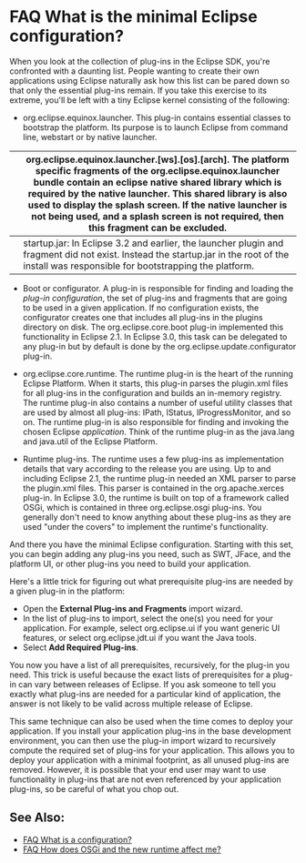

FAQ What is the minimal Eclipse configuration?
==============================================

When you look at the collection of plug-ins in the Eclipse SDK, you're confronted with a daunting list. People wanting to create their own applications using Eclipse naturally ask how this list can be pared down so that only the essential plug-ins remain. If you take this exercise to its extreme, you'll be left with a tiny Eclipse kernel consisting of the following:

*   org.eclipse.equinox.launcher. This plug-in contains essential classes to bootstrap the platform. Its purpose is to launch Eclipse from command line, webstart or by native launcher.

|  | org.eclipse.equinox.launcher.\[ws\].\[os\].\[arch\]. The platform specific fragments of the org.eclipse.equinox.launcher bundle contain an eclipse native shared library which is required by the native launcher. This shared library is also used to display the splash screen. If the native launcher is not being used, and a splash screen is not required, then this fragment can be excluded. |
| --- | --- |
|  | startup.jar: In Eclipse 3.2 and earlier, the launcher plugin and fragment did not exist. Instead the startup.jar in the root of the install was responsible for bootstrapping the platform. |

*   Boot or configurator. A plug-in is responsible for finding and loading the _plug-in configuration_, the set of plug-ins and fragments that are going to be used in a given application. If no configuration exists, the configurator creates one that includes all plug-ins in the plugins directory on disk. The org.eclipse.core.boot plug-in implemented this functionality in Eclipse 2.1. In Eclipse 3.0, this task can be delegated to any plug-in but by default is done by the org.eclipse.update.configurator plug-in.

*   org.eclipse.core.runtime. The runtime plug-in is the heart of the running Eclipse Platform. When it starts, this plug-in parses the plugin.xml files for all plug-ins in the configuration and builds an in-memory registry. The runtime plug-in also contains a number of useful utility classes that are used by almost all plug-ins: IPath, IStatus, IProgressMonitor, and so on. The runtime plug-in is also responsible for finding and invoking the chosen Eclipse _application_. Think of the runtime plug-in as the java.lang and java.util of the Eclipse Platform.

*   Runtime plug-ins. The runtime uses a few plug-ins as implementation details that vary according to the release you are using. Up to and including Eclipse 2.1, the runtime plug-in needed an XML parser to parse the plugin.xml files. This parser is contained in the org.apache.xerces plug-in. In Eclipse 3.0, the runtime is built on top of a framework called OSGi, which is contained in three org.eclipse.osgi plug-ins. You generally don't need to know anything about these plug-ins as they are used "under the covers" to implement the runtime's functionality.

And there you have the minimal Eclipse configuration. Starting with this set, you can begin adding any plug-ins you need, such as SWT, JFace, and the platform UI, or other plug-ins you need to build your application.

Here's a little trick for figuring out what prerequisite plug-ins are needed by a given plug-in in the platform:

*   Open the **External Plug-ins and Fragments** import wizard.
*   In the list of plug-ins to import, select the one(s) you need for your application. For example, select org.eclipse.ui if you want generic UI features, or select org.eclipse.jdt.ui if you want the Java tools.
*   Select **Add Required Plug-ins**.

You now you have a list of all prerequisites, recursively, for the plug-in you need. This trick is useful because the exact lists of prerequisites for a plug-in can vary between releases of Eclipse. If you ask someone to tell you exactly what plug-ins are needed for a particular kind of application, the answer is not likely to be valid across multiple release of Eclipse.

This same technique can also be used when the time comes to deploy your application. If you install your application plug-ins in the base development environment, you can then use the plug-in import wizard to recursively compute the required set of plug-ins for your application. This allows you to deploy your application with a minimal footprint, as all unused plug-ins are removed. However, it is possible that your end user may want to use functionality in plug-ins that are not even referenced by your application plug-ins, so be careful of what you chop out.

See Also:
---------

*   [FAQ What is a configuration?](./FAQ_What_is_a_configuration.md "FAQ What is a configuration?")
*   [FAQ How does OSGi and the new runtime affect me?](./FAQ_How_does_OSGi_and_the_new_runtime_affect_me.md "FAQ How does OSGi and the new runtime affect me?")

